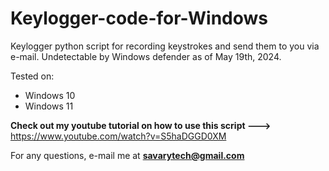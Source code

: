# Keylogger-code-for-Windows

Keylogger python script for recording keystrokes and send them to you via e-mail. Undetectable by Windows defender as of May 19th, 2024.

Tested on:
* Windows 10
* Windows 11

**Check out my youtube tutorial on how to use this script --->** https://www.youtube.com/watch?v=S5haDGGD0XM

For any questions, e-mail me at **savarytech@gmail.com**

